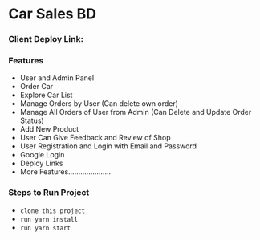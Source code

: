 # Car Sales BD
### Client Deploy Link: 
### Features
* User and Admin Panel
* Order Car
* Explore Car List
* Manage Orders by User (Can delete own order)
* Manage All Orders of User from Admin (Can Delete and Update Order Status)
* Add New Product
* User Can Give Feedback and Review of Shop
* User Registration and Login with Email and Password
* Google Login
* Deploy Links
* More Features.....................

### Steps to Run Project

* `clone this project`
* `run yarn install`
* `run yarn start`